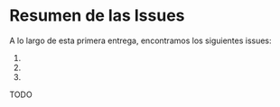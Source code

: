 # Resumen de las Issues

A lo largo de esta primera entrega, encontramos los siguientes issues:

1. 

2. 

3. 

TODO